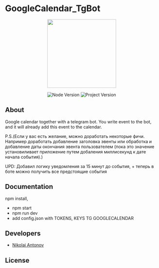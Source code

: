 # GoogleCalendar_TgBot

<p align="center">
      <img src="https://soshace.com/wp-content/uploads/2019/12/building-a-telegram-bott.jpg" width="226">
</p>

<p align="center">
   <img src="https://img.shields.io/badge/Node-v20-green" alt="Node Version">
   <img src="https://img.shields.io/badge/Project-v1-orange" alt="Project Version">
</p>

## About
Google calendar together with a telegram bot. You write event to the bot, and it will already add this event to the calendar.

P.S.(Если у вас есть желание, можно доработать некоторые фичи. Например доработать добавление заголовка эвенты или обработка и добавление даты окончания эвента пользователем (пока это значение установиливает приложение путем добаления миллисекунд к дате начала события).)

UPD: Добавил логику уведомления за 15 минут до события, + теперь в боте можно получить все предстоящие события 

## Documentation

npm install, 
 - npm start
 - npm run dev
 - add config.json with TOKENS, KEYS TG GOOGLECALENDAR


## Developers

- [Nikolai Antonov](https://github.com/Anti6ot)

## License
